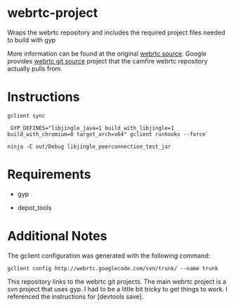 webrtc-project
==============

Wraps the webrtc repository and includes the required project files needed to build with gyp


More information can be found at the original [webrtc source].
Google provides [webrtc git source] project that the camfire webrtc repository actually pulls from.

# Instructions
`gclient sync`

     GYP_DEFINES="libjingle_java=1 build_with_libjingle=1 build_with_chromium=0 target_arch=x64" gclient runhooks --force`

`ninja -C out/Debug libjingle_peerconnection_test_jar`

# Requirements

* gyp

* depot_tools

# Additional Notes

The gclient configuration was generated with the following command:

`gclient config http://webrtc.googlecode.com/svn/trunk/ --name trunk`

This repository links to the webrtc git projects. The main webrtc project is a svn project that uses gyp. I had to be
a little bit tricky to get things to work. I referenced the instructions for [devtools save].



[webrtc git source]: https://chromium.googlesource.com/external/webrtc
[webrtc source]: https://code.google.com/p/webrtc/ 
[devtools_save]: https://code.google.com/p/devtools-save/wiki/BuildingDevToolsSave

